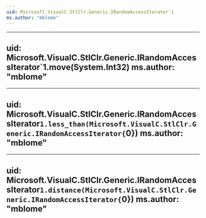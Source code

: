 ```yaml
---
uid: Microsoft.VisualC.StlClr.Generic.IRandomAccessIterator`1
ms.author: "mblome"
---
```


---
uid: Microsoft.VisualC.StlClr.Generic.IRandomAccessIterator`1.move(System.Int32)
ms.author: "mblome"
---

---
uid: Microsoft.VisualC.StlClr.Generic.IRandomAccessIterator`1.less_than(Microsoft.VisualC.StlClr.Generic.IRandomAccessIterator{`0})
ms.author: "mblome"
---

---
uid: Microsoft.VisualC.StlClr.Generic.IRandomAccessIterator`1.distance(Microsoft.VisualC.StlClr.Generic.IRandomAccessIterator{`0})
ms.author: "mblome"
---
